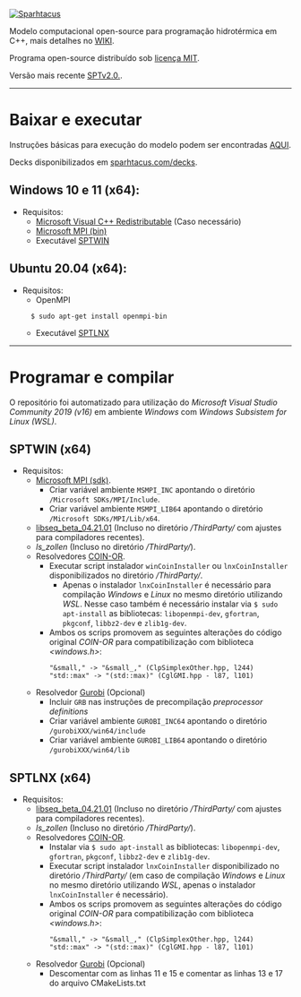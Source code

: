 [![Sparhtacus](https://sparhtacus.com/wp-content/uploads/2020/12/spt-hzG.png)](https://sparhtacus.com/sobre/)

Modelo computacional open-source para programação hidrotérmica em C++, mais detalhes no [WIKI](https://github.com/SPARHTACUS/SPTcpp/wiki). 

Programa open-source distribuído sob [licença MIT](https://github.com/SPARHTACUS/SPTcpp/blob/main/LICENSE.md). 

Versão mais recente [SPTv2.0.](https://github.com/SPARHTACUS/SPTcpp/releases/tag/SPTv2.0).

---------------------------------------------------------------------------------------------------------------------------------------------------------

# Baixar e executar

Instruções básicas para execução do modelo podem ser encontradas [AQUI](https://github.com/SPARHTACUS/SPTcpp/wiki/Execucao-Basica).

Decks disponibilizados em [sparhtacus.com/decks](https://sparhtacus.com/decks).

## Windows 10 e 11 (x64):

* Requisitos:
  * [Microsoft Visual C++ Redistributable](https://docs.microsoft.com/en-US/cpp/windows/latest-supported-vc-redist?view=msvc-170) (Caso necessário) 
  * [Microsoft MPI (bin)](https://docs.microsoft.com/en-us/message-passing-interface/microsoft-mpi)
  * Executável [SPTWIN](https://github.com/SPARHTACUS/SPTcpp/releases)

## Ubuntu 20.04 (x64):

* Requisitos:
  * OpenMPI
  ```
    $ sudo apt-get install openmpi-bin
  ```  
  * Executável [SPTLNX](https://github.com/SPARHTACUS/SPTcpp/releases)

---------------------------------------------------------------------------------------------------------------------------------------------------------

# Programar e compilar

O repositório foi automatizado para utilização do *Microsoft Visual Studio Community 2019 (v16)* em ambiente *Windows* com *Windows Subsistem for Linux (WSL)*.

## SPTWIN (x64)

* Requisitos:
  * [Microsoft MPI (sdk)](https://docs.microsoft.com/en-us/message-passing-interface/microsoft-mpi).
    * Criar variável ambiente `MSMPI_INC` apontando o diretório `/Microsoft SDKs/MPI/Include`.
    * Criar variável ambiente `MSMPI_LIB64` apontando o diretório `/Microsoft SDKs/MPI/Lib/x64`.
  * [libseq_beta_04.21.01](http://www.multires.caltech.edu/software/libseq/) (Incluso no diretório */ThirdParty/* com ajustes para compiladores recentes).
  * *ls_zollen* (Incluso no diretório */ThirdParty/*).
  * Resolvedores [COIN-OR](https://github.com/coin-or).
    * Executar script instalador `winCoinInstaller` ou `lnxCoinInstaller` disponibilizados no diretório */ThirdParty/*.
      *  Apenas o instalador `lnxCoinInstaller` é necessário para compilação *Windows* e *Linux* no mesmo diretório utilizando *WSL*. Nesse caso também é necessário instalar via `$ sudo apt-install` as bibliotecas: `libopenmpi-dev`, `gfortran`, `pkgconf`, `libbz2-dev` e `zlib1g-dev`.
    * Ambos os scrips promovem as seguintes alterações do código original *COIN-OR* para compatibilização com biblioteca *<windows.h>*:
        ```
        "&small," -> "&small_," (ClpSimplexOther.hpp, l244)
        "std::max" -> "(std::max)" (CglGMI.hpp - l87, l101)
        ```
  * Resolvedor [Gurobi](https://www.gurobi.com/) (Opcional)
    * Incluir `GRB` nas instruções de precompilação *preprocessor definitions*
    * Criar variável ambiente `GUROBI_INC64` apontando o diretório `/gurobiXXX/win64/include`
    * Criar variável ambiente `GUROBI_LIB64` apontando o diretório `/gurobiXXX/win64/lib`

## SPTLNX (x64)

* Requisitos:
  * [libseq_beta_04.21.01](http://www.multires.caltech.edu/software/libseq/) (Incluso no diretório */ThirdParty/* com ajustes para compiladores recentes).
  * *ls_zollen* (Incluso no diretório */ThirdParty/*).
  * Resolvedores [COIN-OR](https://github.com/coin-or).
    * Instalar via `$ sudo apt-install` as bibliotecas: `libopenmpi-dev`, `gfortran`, `pkgconf`, `libbz2-dev` e `zlib1g-dev`.
    * Executar script instalador `lnxCoinInstaller` disponibilizado no diretório */ThirdParty/* (em caso de compilação *Windows* e *Linux* no mesmo diretório utilizando *WSL*, apenas o instalador `lnxCoinInstaller` é necessário).
    * Ambos os scrips promovem as seguintes alterações do código original *COIN-OR* para compatibilização com biblioteca *<windows.h>*:
        ```
        "&small," -> "&small_," (ClpSimplexOther.hpp, l244)
        "std::max" -> "(std::max)" (CglGMI.hpp - l87, l101)
        ```
  * Resolvedor [Gurobi](https://www.gurobi.com/) (Opcional)
    * Descomentar com as linhas 11 e 15 e comentar as linhas 13 e 17 do arquivo CMakeLists.txt
